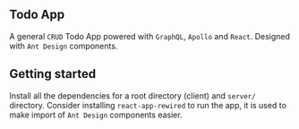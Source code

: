 ## Todo App

A general `CRUD` Todo App powered with `GraphQL`, `Apollo` and `React`. Designed with `Ant Design` components.

## Getting started

Install all the dependencies for a root directory (client) and `server/` directory. Consider installing `react-app-rewired` to run the app, it is used to make import of `Ant Design` components easier.